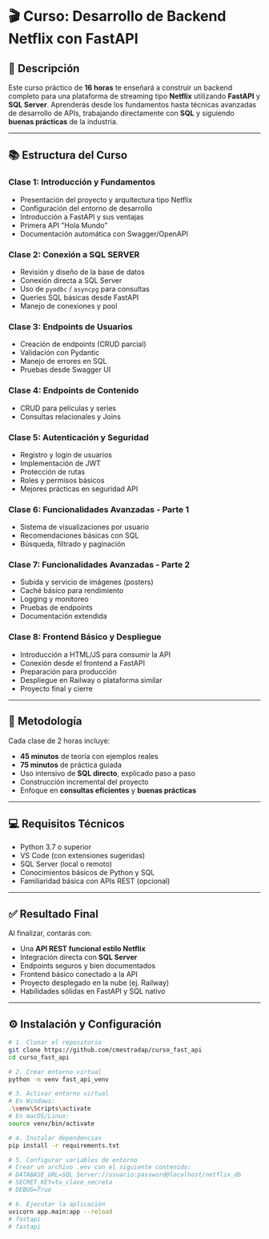 # 🎬 Curso: Desarrollo de Backend Netflix con FastAPI

## 📌 Descripción

Este curso práctico de **16 horas** te enseñará a construir un backend completo para una plataforma de streaming tipo **Netflix** utilizando **FastAPI** y **SQL Server**. Aprenderás desde los fundamentos hasta técnicas avanzadas de desarrollo de APIs, trabajando directamente con **SQL** y siguiendo **buenas prácticas** de la industria.

---

## 📚 Estructura del Curso

### Clase 1: Introducción y Fundamentos
- Presentación del proyecto y arquitectura tipo Netflix
- Configuración del entorno de desarrollo
- Introducción a FastAPI y sus ventajas
- Primera API "Hola Mundo"
- Documentación automática con Swagger/OpenAPI

### Clase 2: Conexión a SQL SERVER
- Revisión y diseño de la base de datos
- Conexión directa a SQL Server
- Uso de `pyodbc` / `asyncpg` para consultas
- Queries SQL básicas desde FastAPI
- Manejo de conexiones y pool

### Clase 3: Endpoints de Usuarios
- Creación de endpoints (CRUD parcial)
- Validación con Pydantic
- Manejo de errores en SQL
- Pruebas desde Swagger UI

### Clase 4: Endpoints de Contenido
- CRUD para películas y series
- Consultas relacionales y Joins

### Clase 5: Autenticación y Seguridad
- Registro y login de usuarios
- Implementación de JWT
- Protección de rutas
- Roles y permisos básicos
- Mejores prácticas en seguridad API

### Clase 6: Funcionalidades Avanzadas - Parte 1
- Sistema de visualizaciones por usuario
- Recomendaciones básicas con SQL
- Búsqueda, filtrado y paginación

### Clase 7: Funcionalidades Avanzadas - Parte 2
- Subida y servicio de imágenes (posters)
- Caché básico para rendimiento
- Logging y monitoreo
- Pruebas de endpoints
- Documentación extendida

### Clase 8: Frontend Básico y Despliegue
- Introducción a HTML/JS para consumir la API
- Conexión desde el frontend a FastAPI
- Preparación para producción
- Despliegue en Railway o plataforma similar
- Proyecto final y cierre

---

## 🧠 Metodología

Cada clase de 2 horas incluye:

- **45 minutos** de teoría con ejemplos reales
- **75 minutos** de práctica guiada
- Uso intensivo de **SQL directo**, explicado paso a paso
- Construcción incremental del proyecto
- Enfoque en **consultas eficientes** y **buenas prácticas**

---

## 💻 Requisitos Técnicos

- Python 3.7 o superior
- VS Code (con extensiones sugeridas)
- SQL Server (local o remoto)
- Conocimientos básicos de Python y SQL
- Familiaridad básica con APIs REST (opcional)

---

## ✅ Resultado Final

Al finalizar, contarás con:

- Una **API REST funcional estilo Netflix**
- Integración directa con **SQL Server**
- Endpoints seguros y bien documentados
- Frontend básico conectado a la API
- Proyecto desplegado en la nube (ej. Railway)
- Habilidades sólidas en FastAPI y SQL nativo

---

## ⚙️ Instalación y Configuración

```bash
# 1. Clonar el repositorio
git clone https://github.com/cmestradap/curso_fast_api
cd curso_fast_api

# 2. Crear entorno virtual
python -m venv fast_api_venv

# 3. Activar entorno virtual
# En Windows:
.\venv\Scripts\activate
# En macOS/Linux:
source venv/bin/activate

# 4. Instalar dependencias
pip install -r requirements.txt

# 5. Configurar variables de entorno
# Crear un archivo .env con el siguiente contenido:
# DATABASE_URL=SQL Server://usuario:password@localhost/netflix_db
# SECRET_KEY=tu_clave_secreta
# DEBUG=True

# 6. Ejecutar la aplicación
uvicorn app.main:app --reload
# fastapi
# fastapi
